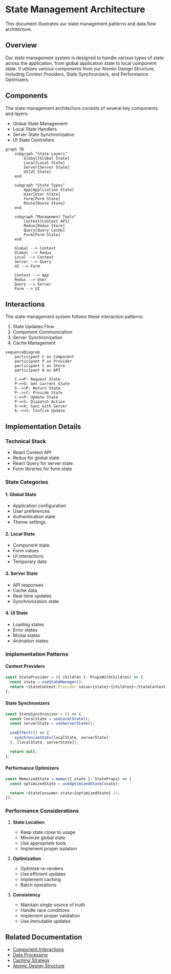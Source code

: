 # State Management Architecture

This document illustrates our state management patterns and data flow architecture.

## Overview

Our state management system is designed to handle various types of state across the application, from global application state to local component state. It utilizes various components from our Atomic Design Structure, including Context Providers, State Synchronizers, and Performance Optimizers.

## Components

The state management architecture consists of several key components and layers:

- Global State Management
- Local State Handlers
- Server State Synchronization
- UI State Controllers

```mermaid
graph TB
    subgraph "State Layers"
        Global[Global State]
        Local[Local State]
        Server[Server State]
        UI[UI State]
    end

    subgraph "State Types"
        App[Application State]
        User[User State]
        Form[Form State]
        Route[Route State]
    end

    subgraph "Management Tools"
        Context[Context API]
        Redux[Redux Store]
        Query[Query Cache]
        Form[Form State]
    end

    Global --> Context
    Global --> Redux
    Local --> Context
    Server --> Query
    UI --> Form

    Context --> App
    Redux --> User
    Query --> Server
    Form --> UI
```

## Interactions

The state management system follows these interaction patterns:

1. State Updates Flow
2. Component Communication
3. Server Synchronization
4. Cache Management

```mermaid
sequenceDiagram
    participant C as Component
    participant P as Provider
    participant S as Store
    participant A as API

    C->>P: Request State
    P->>S: Get Current State
    S-->>P: Return State
    P-->>C: Provide State
    C->>P: Update State
    P->>S: Dispatch Action
    S->>A: Sync with Server
    A-->>S: Confirm Update
```

## Implementation Details

### Technical Stack

- React Context API
- Redux for global state
- React Query for server state
- Form libraries for form state

### State Categories

#### 1. Global State
- Application configuration
- User preferences
- Authentication state
- Theme settings

#### 2. Local State
- Component state
- Form values
- UI interactions
- Temporary data

#### 3. Server State
- API responses
- Cache data
- Real-time updates
- Synchronization state

#### 4. UI State
- Loading states
- Error states
- Modal states
- Animation states

### Implementation Patterns

#### Context Providers
```typescript
const StateProvider = ({ children }: PropsWithChildren) => {
  const state = useStateManager();
  return <StateContext.Provider value={state}>{children}</StateContext.Provider>;
};
```

#### State Synchronizers
```typescript
const StateSynchronizer = () => {
  const localState = useLocalState();
  const serverState = useServerState();

  useEffect(() => {
    synchronizeState(localState, serverState);
  }, [localState, serverState]);

  return null;
};
```

#### Performance Optimizers
```typescript
const MemoizedState = memo(({ state }: StateProps) => {
  const optimizedState = useOptimizedState(state);

  return <StateConsumer state={optimizedState} />;
});
```

### Performance Considerations

1. **State Location**
   - Keep state close to usage
   - Minimize global state
   - Use appropriate tools
   - Implement proper isolation

2. **Optimization**
   - Optimize re-renders
   - Use efficient updates
   - Implement caching
   - Batch operations

3. **Consistency**
   - Maintain single source of truth
   - Handle race conditions
   - Implement proper validation
   - Use immutable updates

## Related Documentation

- [Component Interactions](../components/interactions.md)
- [Data Processing](processing.md)
- [Caching Strategy](caching.md)
- [Atomic Design Structure](../components/atomic-design.md)
